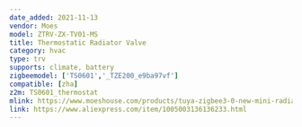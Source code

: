 ```yaml
---
date_added: 2021-11-13
vendor: Moes
model: ZTRV-ZX-TV01-MS
title: Thermostatic Radiator Valve
category: hvac
type: trv
supports: climate, battery
zigbeemodel: ['TS0601','_TZE200_e9ba97vf']
compatible: [zha]
z2m: TS0601_thermostat
mlink: https://www.moeshouse.com/products/tuya-zigbee3-0-new-mini-radiator-actuator-valve-smart-programmable-thermostat-temperature-controller-external-sensor-accurate-heater-trv-thermostatic-radiator-valve-voice-control-with-alexa
link: https://www.aliexpress.com/item/1005003136136233.html
---
```


